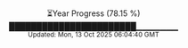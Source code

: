 <p align="center">
⏳Year Progress (78.15 %)<br>
███████████████████████▁▁▁▁▁▁▁ <br>
<sub>Updated: Mon, 13 Oct 2025 06:04:40 GMT</sub>
</p>

